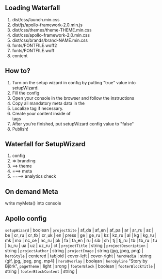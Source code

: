 ## Loading Waterfall
1. dist/css/launch.min.css
2. dist/js/apollo-framework-2.0.min.js
3. dist/css/themes/theme-THEME.min.css
4. dist/css/apollo-framework-2.0.min.css
5. dist/css/brands/brand-NAME.min.css
6. fonts/FONTFILE.woff2
7. fonts/FONTFILE.woff
8. content


## How to?
1. Turn on the setup wizard in config by putting "true" value into setupWizard.
2. Fill the config
3. Open your console in the browser and follow the instructions
4. Copy all mandatory meta data in the <head>
5. Localize <noscript> tag if necessary.
6. Create your content inside of <main> tags
7. After you're finished, put setupWizard config value to "false"
8. Publish!


## Waterfall for SetupWizard
1. config
2. => branding
3. ==> theme
4. ===> meta
5. ====> analytics check


## On demand Meta
write myMeta() into console


## Apollo config
`setupWizard` | boolean |
`projectSite` | af_da | af_en | af_pa | ar | ar_ru | az | be | cr_ru | cr_tb | cr_uk | en | press | ge | ge_ru | kz | kz_ru | al | kg | kg_ru | mk | mo | nc_ce | nc_ru | pk | fa | fa_en | ru | sib | sh | tj | tj_ru | tb | tb_ru | tu | tu_ru | ua | uz | uz_ru | ct |
`projectTitle` | string |
`projectDescription` | string |
`projectAuthor` | string |
`projectImage` | string (jpg, jpeg, png) |
`heroStyle` | centered | tabloid | cover-left | cover-right |
`heroMedia` | string (gif, jpg, jpeg, png, mp4) |
`heroOverlay` | boolean |
`heroByline` "Story by Björk",
`pageTheme` | light | srong |
`footerBlock` | boolean |
`footerBlockTitle` | string |
`footerBlockContent` | string |
